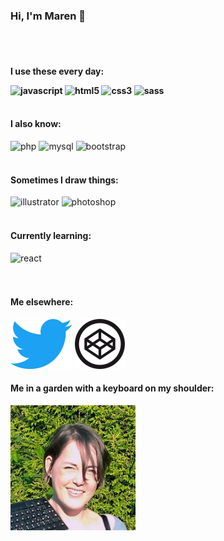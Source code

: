 ### Hi, I'm Maren 👋 

<br><br>
<h4>I use these every day:</4>

<img src="https://devicons.github.io/devicon/devicon.git/icons/javascript/javascript-original.svg" alt="javascript" width="40" height="40"/> <img src="https://devicons.github.io/devicon/devicon.git/icons/html5/html5-original-wordmark.svg" alt="html5" width="40" height="40"/> <img src="https://devicons.github.io/devicon/devicon.git/icons/css3/css3-original-wordmark.svg" alt="css3" width="40" height="40"/> <img src="https://devicons.github.io/devicon/devicon.git/icons/sass/sass-original.svg" alt="sass" width="40" height="40"/>
<br><br>
<h4>I also know:</h4>

<img src="https://devicons.github.io/devicon/devicon.git/icons/php/php-original.svg" alt="php" width="40" height="40"/> <img src="https://devicons.github.io/devicon/devicon.git/icons/mysql/mysql-original-wordmark.svg" alt="mysql" width="40" height="40"/> <img src="https://devicons.github.io/devicon/devicon.git/icons/bootstrap/bootstrap-plain.svg" alt="bootstrap" width="40" height="40"/>
<br><br>
<h4>Sometimes I draw things:</h4>

<img src="https://www.vectorlogo.zone/logos/adobe_illustrator/adobe_illustrator-icon.svg" alt="illustrator" width="40" height="40"/> <img src="https://devicons.github.io/devicon/devicon.git/icons/photoshop/photoshop-plain.svg" alt="photoshop" width="40" height="40"/>
<br><br>
<h4>Currently learning:</h4>

<img src="https://devicons.github.io/devicon/devicon.git/icons/react/react-original-wordmark.svg" alt="react" width="40" height="40"/>
<br><br><br>
  
<h4>Me elsewhere:</h4>

[![](img/social/twitter_blue_40.svg)](https://twitter.com/jsdisco)   [![](img/social/codepen_black_40.svg)](https://codepen.com/jsdisco)

<h4>Me in a garden with a keyboard on my shoulder:</h4>

<img src="img/photo.jpg" alt="me" width="200" height="200" />

<!--
**jsdisco/jsdisco** is a ✨ _special_ ✨ repository because its `README.md` (this file) appears on your GitHub profile.

Here are some ideas to get you started:

- 🔭 I’m currently working on ...
- 🌱 I’m currently learning ...
- 👯 I’m looking to collaborate on ...
- 🤔 I’m looking for help with ...
- 💬 Ask me about ...
- 📫 How to reach me: ...
- 😄 Pronouns: ...
- ⚡ Fun fact: ...
-->
